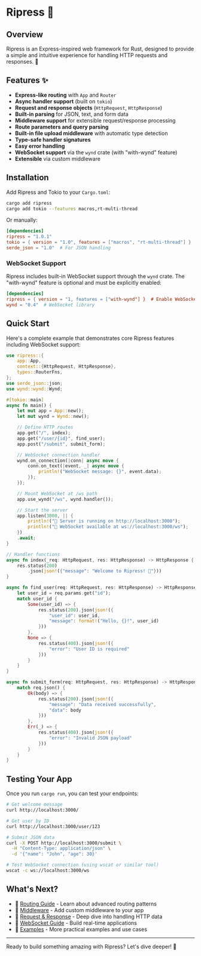 # Ripress 🚀

## Overview

Ripress is an Express-inspired web framework for Rust, designed to provide a simple and intuitive experience for handling HTTP requests and responses. 🦀

## Features ✨

- **Express-like routing** with `App` and `Router`
- **Async handler support** (built on `tokio`)
- **Request and response objects** (`HttpRequest`, `HttpResponse`)
- **Built-in parsing** for JSON, text, and form data
- **Middleware support** for extensible request/response processing
- **Route parameters and query parsing**
- **Built-in file upload middleware** with automatic type detection
- **Type-safe handler signatures**
- **Easy error handling**
- **WebSocket support** via the `wynd` crate (with "with-wynd" feature)
- **Extensible** via custom middleware

## Installation

Add Ripress and Tokio to your `Cargo.toml`:

```bash
cargo add ripress
cargo add tokio --features macros,rt-multi-thread
```

Or manually:

```toml
[dependencies]
ripress = "1.0.1"
tokio = { version = "1.0", features = ["macros", "rt-multi-thread"] }
serde_json = "1.0"  # For JSON handling
```

### WebSocket Support

Ripress includes built-in WebSocket support through the `wynd` crate. The "with-wynd" feature is optional and must be explicitly enabled:

```toml
[dependencies]
ripress = { version = "1, features = ["with-wynd"] }  # Enable WebSocket support
wynd = "0.4"  # WebSocket library
```

## Quick Start

Here's a complete example that demonstrates core Ripress features including WebSocket support:

```rust
use ripress::{
    app::App,
    context::{HttpRequest, HttpResponse},
    types::RouterFns,
};
use serde_json::json;
use wynd::wynd::Wynd;

#[tokio::main]
async fn main() {
    let mut app = App::new();
    let mut wynd = Wynd::new();

    // Define HTTP routes
    app.get("/", index);
    app.get("/user/{id}", find_user);
    app.post("/submit", submit_form);

    // WebSocket connection handler
    wynd.on_connection(|conn| async move {
        conn.on_text(|event, _| async move {
            println!("WebSocket message: {}", event.data);
        });
    });

    // Mount WebSocket at /ws path
    app.use_wynd("/ws", wynd.handler());

    // Start the server
    app.listen(3000, || {
        println!("🚀 Server is running on http://localhost:3000");
        println!("🔌 WebSocket available at ws://localhost:3000/ws");
    })
    .await;
}

// Handler functions
async fn index(_req: HttpRequest, res: HttpResponse) -> HttpResponse {
    res.status(200)
        .json(json!({"message": "Welcome to Ripress! 🦀"}))
}

async fn find_user(req: HttpRequest, res: HttpResponse) -> HttpResponse {
    let user_id = req.params.get("id");
    match user_id {
        Some(user_id) => {
            res.status(200).json(json!({
                "user_id": user_id,
                "message": format!("Hello, {}!", user_id)
            }))
        },
        None => {
            res.status(400).json(json!({
                "error": "User ID is required"
            }))
        }
    }
}

async fn submit_form(req: HttpRequest, res: HttpResponse) -> HttpResponse {
    match req.json() {
        Ok(body) => {
            res.status(200).json(json!({
                "message": "Data received successfully",
                "data": body
            }))
        },
        Err(_) => {
            res.status(400).json(json!({
                "error": "Invalid JSON payload"
            }))
        }
    }
}
```

## Testing Your App

Once you run `cargo run`, you can test your endpoints:

```bash
# Get welcome message
curl http://localhost:3000/

# Get user by ID
curl http://localhost:3000/user/123

# Submit JSON data
curl -X POST http://localhost:3000/submit \
  -H "Content-Type: application/json" \
  -d '{"name": "John", "age": 30}'

# Test WebSocket connection (using wscat or similar tool)
wscat -c ws://localhost:3000/ws
```

## What's Next?

- 📖 [Routing Guide](./guides/routing.md) - Learn about advanced routing patterns
- 🔧 [Middleware](./guides/middleware.md) - Add custom middleware to your app
- 📝 [Request & Response](./guides/request-response.md) - Deep dive into handling HTTP data
- 🔌 [WebSocket Guide](./guides/websocket.md) - Build real-time applications
- 🎯 [Examples](./example/) - More practical examples and use cases

---

Ready to build something amazing with Ripress? Let's dive deeper! 🚀
